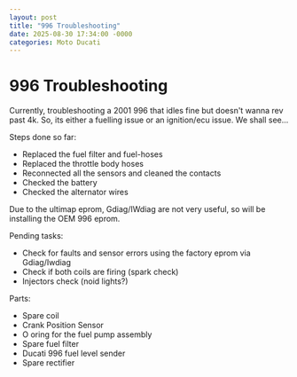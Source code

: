 ```yaml
---
layout: post
title: "996 Troubleshooting"
date: 2025-08-30 17:34:00 -0000
categories: Moto Ducati
---
```

# 996 Troubleshooting

Currently, troubleshooting a 2001 996 that idles fine but doesn't wanna rev past 4k. 
So, its either a fuelling issue or an ignition/ecu issue. We shall see... 

Steps done so far:

- Replaced the fuel filter and fuel-hoses
- Replaced the throttle body hoses
- Reconnected all the sensors and cleaned the contacts
- Checked the battery
- Checked the alternator wires 

Due to the ultimap eprom, Gdiag/IWdiag are not very useful, so will be installing the OEM 996 eprom. 

Pending tasks: 

- Check for faults and sensor errors using the factory eprom via Gdiag/Iwdiag
- Check if both coils are firing (spark check)
- Injectors check (noid lights?)

Parts: 
- Spare coil
- Crank Position Sensor
- O oring for the fuel pump assembly
- Spare fuel filter
- Ducati 996 fuel level sender
- Spare rectifier 

